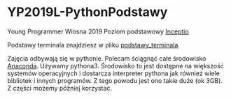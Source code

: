 # YP2019L-PythonPodstawy

Young Programmer Wiosna 2019 Poziom podstawowy [Inceptio](https://inceptio.org.pl/young-programmer-2019-wiosna/)

Podstawy terminala znajdziesz w pliku [podstawy\_terminala](podstawy_terminala.md).

Zajęcia odbywają się w pythonie.
Polecam ściągnąć całe środowisko [Anaconda](https://www.anaconda.com/distribution/).
Używamy pythona3.
Środowisko to jest dostępne na większość systemów operacyjnych i dostarcza interpreter pythona jak również wiele bibliotek i innych programów.
Z tego powodu jest ono takie duże (ok 3GB).
Z części możemy później korzystać.